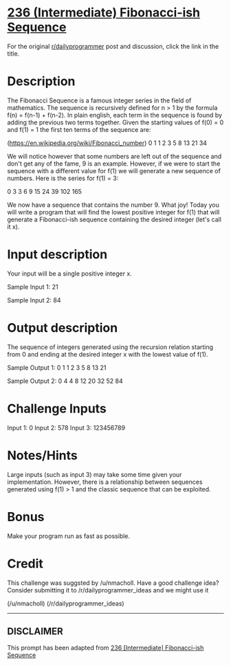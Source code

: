 # [236 (Intermediate) Fibonacci-ish Sequence](https://www.reddit.com/r/dailyprogrammer/comments/3opin7/20151014_challenge_236_intermediate_fibonacciish/)

For the original [r/dailyprogrammer](https://www.reddit.com/r/dailyprogrammer/) post and discussion, click the link in the title.

# Description
The Fibonacci Sequence is a famous integer series in the field of mathematics. The sequence is recursively defined for n > 1 by the formula f(n) = f(n-1) + f(n-2). In plain english, each term in the sequence is found by adding the previous two terms together.  Given the starting values of f(0) = 0 and f(1) = 1 the first ten terms of the sequence are:

(https://en.wikipedia.org/wiki/Fibonacci_number)
0 1 1 2 3 5 8 13 21 34

We will notice however that some numbers are left out of the sequence and don't get any of the fame, 9 is an example. However, if we were to start the sequence with a different value for f(1) we will generate a new sequence of numbers. Here is the series for f(1) = 3:

0 3 3 6 9 15 24 39 102 165

We now have a sequence that contains the number 9. What joy!
Today you will write a program that will find the lowest positive integer for f(1) that will generate a Fibonacci-ish sequence containing the desired integer (let's call it x).

# Input description
Your input will be a single positive integer x.

Sample Input 1: 21  

Sample Input 2: 84  

# Output description
The sequence of integers generated using the recursion relation starting from 0 and ending at the desired integer x with the lowest value of f(1).

Sample Output 1: 0 1 1 2 3 5 8 13 21

Sample Output 2: 0 4 4 8 12 20 32 52 84

# Challenge Inputs
Input 1: 0
Input 2: 578
Input 3: 123456789  

# Notes/Hints
Large inputs (such as input 3) may take some time given your implementation. However, there is a relationship between sequences generated using f(1) > 1 and the classic sequence that can be exploited.

# Bonus
Make your program run as fast as possible.

# Credit
This challenge was suggsted by /u/nmacholl. Have a good challenge idea?  Consider submitting it to /r/dailyprogrammer_ideas and we might use it

(/u/nmacholl)
(/r/dailyprogrammer_ideas)

----
## **DISCLAIMER**
This prompt has been adapted from [236 [Intermediate] Fibonacci-ish Sequence](https://www.reddit.com/r/dailyprogrammer/comments/3opin7/20151014_challenge_236_intermediate_fibonacciish/
)
